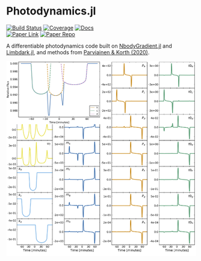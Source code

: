 # Photodynamics.jl

[comment]: <[![Stable](https://img.shields.io/badge/docs-stable-blue.svg)](https://langfzac.github.io/Photodynamics.jl/stable)>
[comment]: <[![Dev](https://img.shields.io/badge/docs-dev-blue.svg)](https://langfzac.github.io/Photodynamics.jl/dev)>
[![Build Status](https://github.com/langfzac/Photodynamics.jl/workflows/CI/badge.svg)](https://github.com/langfzac/Photodynamics.jl/actions)
[![Coverage](https://codecov.io/gh/langfzac/Photodynamics.jl/branch/main/graph/badge.svg)](https://codecov.io/gh/langfzac/Photodynamics.jl) 
[![Docs](https://img.shields.io/badge/docs-dev-blue)](https://langfzac.github.io/Photodynamics.jl/dev) \
[![Paper Link](https://img.shields.io/badge/arXiv-2410.03874-orange)](https://arxiv.org/abs/2410.03874)
[![Paper Repo](https://img.shields.io/badge/paper-repo-orange)](https://github.com/langfzac/photodynamicsjl-paper)

A differentiable photodynamics code built on [NbodyGradient.jl](https://github.com/ericagol/NbodyGradient.jl) and [Limbdark.jl](https://github.com/rodluger/limbdark.jl), and methods from [Parviainen & Korth (2020)](https://ui.adsabs.harvard.edu/abs/2020MNRAS.499.3356P/abstract).

![](docs/src/assets/fig_langford.png)
